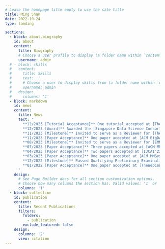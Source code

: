 ```yaml
---
# Leave the homepage title empty to use the site title
title: Ming Shan
date: 2022-10-24
type: landing

sections:
  - block: about.biography
    id: about
    content:
      title: Biography
      # Choose a user profile to display (a folder name within `content/authors/`)
      username: admin
  # - block: skills
  #   content:
  #     title: Skills
  #     text: ''
  #     # Choose a user to display skills from (a folder name within `content/authors/`)
  #     username: admin
  #   design:
  #     columns: '1'
  - block: markdown
    id: news
    content:
      title: News
      text: "
        **12/2023 [Tutorial Acceptance]** One tutorial accepted at [TheWebConf'24](https://www2024.thewebconf.org/)<br/>
        **12/2023 [Award]** Awarded the [Singapore Data Science Consortium (SDSC) Dissertation Research Fellowship 2023](https://sdsc.sg/fellowship/) <br/>
        **11/2023 [Milestone]** Invited to serve as a Reviewer for [TheWebConf'24](https://www2024.thewebconf.org/) <br/>
        **11/2023 [Paper Acceptance]** One paper accepted at [ACM BigData'23](https://bigdataieee.org/BigData2023/) <br/>
        **08/2023 [Milestone]** Invited to serve as a Reviewer for [EMNLP'23](https://2023.emnlp.org/) <br/>
        **07/2023 [Paper Acceptance]** Three papers accepted at [ACM MM'23](https://www.acmmm2023.org/) <br/>
        **04/2023 [Paper Acceptance]** Two papers accepted at [IJCAI'23](https://ijcai-23.org/) <br/>
        **03/2023 [Paper Acceptance]** One paper accepted at [ACM MMSys'23](https://2023.acmmmsys.org/) <br/>
        **12/2022 [Milestone]** Passed Qualifying Preliminary Examination (QPE) ! <br/>
        **01/2022 [Paper Acceptance]** One paper accepted at [TheWebConf'22](https://www2022.thewebconf.org)
      "
    design:
      # See Page Builder docs for all section customization options.
      # Choose how many columns the section has. Valid values: '1' or '2'.
      columns: '1'
  - block: collection
    id: publication
    content:
      title: Recent Publications
      filters:
        folders:
          - publication
        exclude_featured: false
    design:
      columns: '2'
      view: citation
---
```

